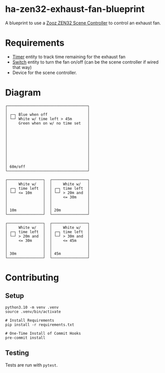 # ha-zen32-exhaust-fan-blueprint
A blueprint to use a [Zooz ZEN32 Scene Controller](https://www.getzooz.com/zooz-zen32-scene-controller/) to control an exhaust fan.

# Requirements
* [Timer](https://www.home-assistant.io/integrations/timer/) entity to track time remaining for the exhaust fan 
* [Switch](https://www.home-assistant.io/integrations/switch/) entity to turn the fan on/off (can be the scene controller if wired that way)
* Device for the scene controller.

# Diagram

```
┌────────────────────────────────────┐
│                                    │
│ ┌─┐ Blue when off                  │
│ └─┘ White w/ time left > 45m       │
│     Green when on w/ no time set   │
│                                    │
│                                    │
│                                    │
│                                    │
│                                    │
│                                    │
│                                    │
│                                    │
│                                    │
│ 60m/off                            │
└────────────────────────────────────┘

┌────────────────┐  ┌────────────────┐
│     White w/   │  │     White w/   │
│ ┌─┐ time left  │  │ ┌─┐ time left  │
│ └─┘ <= 10m     │  │ └─┘ > 20m and  │
│                │  │     <= 30m     │
│                │  │                │
│                │  │                │
│ 10m            │  │ 20m            │
└────────────────┘  └────────────────┘

┌────────────────┐  ┌────────────────┐
│     White w/   │  │     White w/   │
│ ┌─┐ time left  │  │ ┌─┐ time left  │
│ └─┘ > 20m and  │  │ └─┘ > 30m and  │
│     <= 30m     │  │     <= 45m     │
│                │  │                │
│                │  │                │
│ 30m            │  │ 45m            │
└────────────────┘  └────────────────┘
```

# Contributing

## Setup

```
python3.10 -m venv .venv
source .venv/bin/activate

# Install Requirements
pip install -r requirements.txt

# One-Time Install of Commit Hooks
pre-commit install
```

## Testing

Tests are run with `pytest`.
